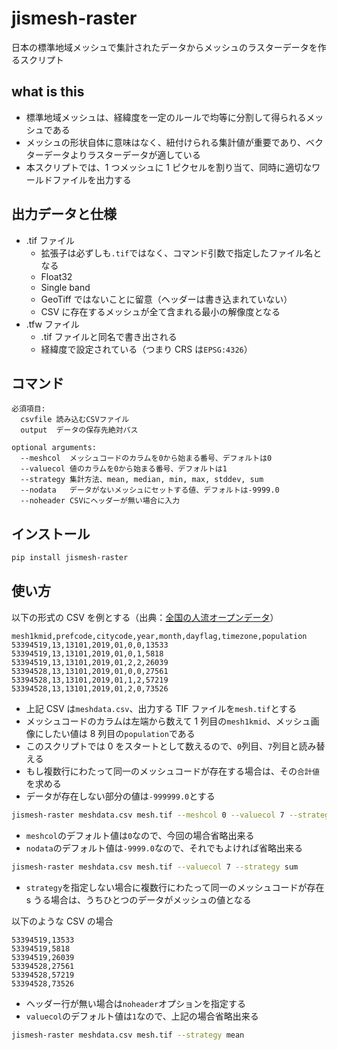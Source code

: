 # jismesh-raster

日本の標準地域メッシュで集計されたデータからメッシュのラスターデータを作るスクリプト

## what is this

-   標準地域メッシュは、経緯度を一定のルールで均等に分割して得られるメッシュである
-   メッシュの形状自体に意味はなく、紐付けられる集計値が重要であり、ベクターデータよりラスターデータが適している
-   本スクリプトでは、1 つメッシュに 1 ピクセルを割り当て、同時に適切なワールドファイルを出力する

## 出力データと仕様

-   .tif ファイル
    -   拡張子は必ずしも`.tif`ではなく、コマンド引数で指定したファイル名となる
    -   Float32
    -   Single band
    -   GeoTiff ではないことに留意（ヘッダーは書き込まれていない）
    -   CSV に存在するメッシュが全て含まれる最小の解像度となる
-   .tfw ファイル
    -   .tif ファイルと同名で書き出される
    -   経緯度で設定されている（つまり CRS は`EPSG:4326`）

## コマンド

```
必須項目:
  csvfile 読み込むCSVファイル
  output  データの保存先絶対パス

optional arguments:
  --meshcol  メッシュコードのカラムを0から始まる番号、デフォルトは0
  --valuecol 値のカラムを0から始まる番号、デフォルトは1
  --strategy 集計方法、mean, median, min, max, stddev, sum
  --nodata   データがないメッシュにセットする値、デフォルトは-9999.0
  --noheader CSVにヘッダーが無い場合に入力
```

## インストール

```sh
pip install jismesh-raster
```

## 使い方

以下の形式の CSV を例とする（出典：[全国の人流オープンデータ](https://www.geospatial.jp/ckan/dataset/mlit-1km-fromto)）

```csv
mesh1kmid,prefcode,citycode,year,month,dayflag,timezone,population
53394519,13,13101,2019,01,0,0,13533
53394519,13,13101,2019,01,0,1,5818
53394519,13,13101,2019,01,2,2,26039
53394528,13,13101,2019,01,0,0,27561
53394528,13,13101,2019,01,1,2,57219
53394528,13,13101,2019,01,2,0,73526
```

-   上記 CSV は`meshdata.csv`、出力する TIF ファイルを`mesh.tif`とする
-   メッシュコードのカラムは左端から数えて 1 列目の`mesh1kmid`、メッシュ画像にしたい値は 8 列目の`population`である
-   このスクリプトでは 0 をスタートとして数えるので、`0`列目、`7`列目と読み替える
-   もし複数行にわたって同一のメッシュコードが存在する場合は、その`合計値`を求める
-   データが存在しない部分の値は`-999999.0`とする

```sh
jismesh-raster meshdata.csv mesh.tif --meshcol 0 --valuecol 7 --strategy sum --nodata -999999.0
```

-   `meshcol`のデフォルト値は`0`なので、今回の場合省略出来る
-   `nodata`のデフォルト値は`-9999.0`なので、それでもよければ省略出来る

```sh
jismesh-raster meshdata.csv mesh.tif --valuecol 7 --strategy sum
```

-   `strategy`を指定しない場合に複数行にわたって同一のメッシュコードが存在 s うる場合は、うちひとつのデータがメッシュの値となる

以下のような CSV の場合

```csv
53394519,13533
53394519,5818
53394519,26039
53394528,27561
53394528,57219
53394528,73526
```

-   ヘッダー行が無い場合は`noheader`オプションを指定する
-   `valuecol`のデフォルト値は`1`なので、上記の場合省略出来る

```sh
jismesh-raster meshdata.csv mesh.tif --strategy mean
```
